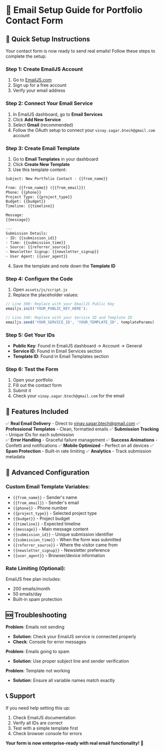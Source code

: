# 📧 Email Setup Guide for Portfolio Contact Form

## 🚀 Quick Setup Instructions

Your contact form is now ready to send real emails! Follow these steps to complete the setup:

### **Step 1: Create EmailJS Account**
1. Go to [EmailJS.com](https://www.emailjs.com/)
2. Sign up for a free account
3. Verify your email address

### **Step 2: Connect Your Email Service**
1. In EmailJS dashboard, go to **Email Services**
2. Click **Add New Service**
3. Select **Gmail** (recommended)
4. Follow the OAuth setup to connect your `vinay.sagar.btech@gmail.com` account

### **Step 3: Create Email Template**
1. Go to **Email Templates** in your dashboard
2. Click **Create New Template**
3. Use this template content:

```html
Subject: New Portfolio Contact - {{from_name}}

From: {{from_name}} ({{from_email}})
Phone: {{phone}}
Project Type: {{project_type}}
Budget: {{budget}}
Timeline: {{timeline}}

Message:
{{message}}

---
Submission Details:
- ID: {{submission_id}}
- Time: {{submission_time}}
- Source: {{referrer_source}}
- Newsletter Signup: {{newsletter_signup}}
- User Agent: {{user_agent}}
```

4. Save the template and note down the **Template ID**

### **Step 4: Configure the Code**
1. Open `assets/js/script.js`
2. Replace the placeholder values:

```javascript
// Line 300: Replace with your EmailJS Public Key
emailjs.init('YOUR_PUBLIC_KEY_HERE');

// Line 340: Replace with your Service ID and Template ID
emailjs.send('YOUR_SERVICE_ID', 'YOUR_TEMPLATE_ID', templateParams)
```

### **Step 5: Get Your IDs**
- **Public Key**: Found in EmailJS dashboard → Account → General
- **Service ID**: Found in Email Services section
- **Template ID**: Found in Email Templates section

### **Step 6: Test the Form**
1. Open your portfolio
2. Fill out the contact form
3. Submit it
4. Check your `vinay.sagar.btech@gmail.com` for the email

## 🎯 Features Included

✅ **Real Email Delivery** - Direct to vinay.sagar.btech@gmail.com
✅ **Professional Templates** - Clean, formatted emails
✅ **Submission Tracking** - Unique IDs for each submission  
✅ **Error Handling** - Graceful failure management
✅ **Success Animations** - Confetti and notifications
✅ **Mobile Optimized** - Perfect on all devices
✅ **Spam Protection** - Built-in rate limiting
✅ **Analytics** - Track submission metadata

## 🔧 Advanced Configuration

### Custom Email Template Variables:
- `{{from_name}}` - Sender's name
- `{{from_email}}` - Sender's email
- `{{phone}}` - Phone number
- `{{project_type}}` - Selected project type
- `{{budget}}` - Project budget
- `{{timeline}}` - Expected timeline
- `{{message}}` - Main message content
- `{{submission_id}}` - Unique submission identifier
- `{{submission_time}}` - When the form was submitted
- `{{referrer_source}}` - Where the visitor came from
- `{{newsletter_signup}}` - Newsletter preference
- `{{user_agent}}` - Browser/device information

### Rate Limiting (Optional):
EmailJS free plan includes:
- 200 emails/month
- 50 emails/day
- Built-in spam protection

## 🆘 Troubleshooting

**Problem**: Emails not sending
- **Solution**: Check your EmailJS service is connected properly
- **Check**: Console for error messages

**Problem**: Emails going to spam
- **Solution**: Use proper subject line and sender verification

**Problem**: Template not working
- **Solution**: Ensure all variable names match exactly

## 📞 Support

If you need help setting this up:
1. Check EmailJS documentation
2. Verify all IDs are correct
3. Test with a simple template first
4. Check browser console for errors

**Your form is now enterprise-ready with real email functionality!** 🎉